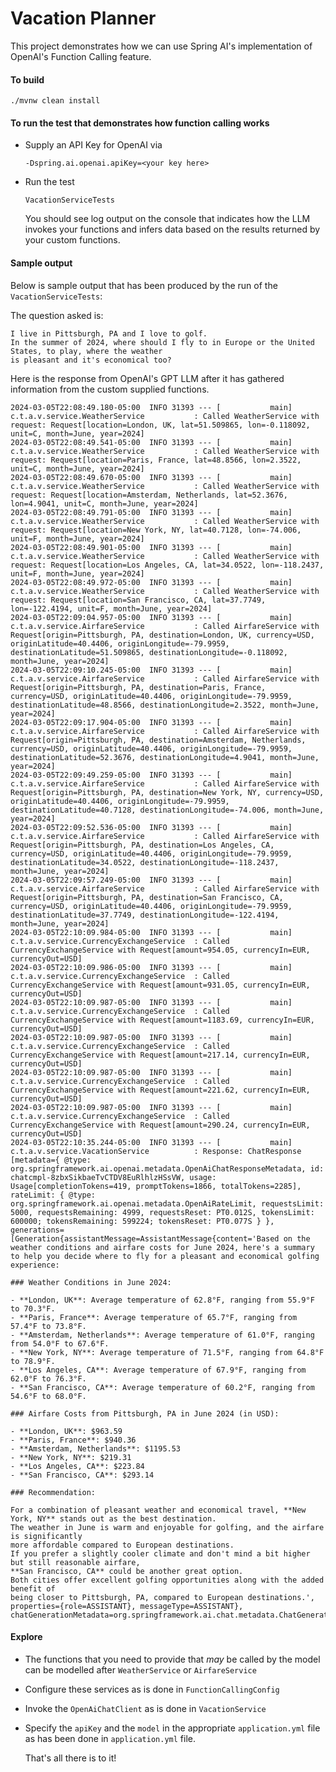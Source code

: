 Vacation Planner
===

This project demonstrates how we can use
Spring AI's implementation of OpenAI's Function
Calling feature.

#### To build

```agsl
./mvnw clean install
```


#### To run the test that demonstrates how function calling works

- Supply an API Key for OpenAI via
   ```
  -Dspring.ai.openai.apiKey=<your key here>
   ```
- Run the test
  ```agsl
  VacationServiceTests
  ```
  You should see log output on the console that indicates how the LLM invokes your functions and infers data based on the results 
  returned by your custom functions.

#### Sample output
Below is sample output that has been produced by the run of the <code>VacationServiceTests</code>:

The question asked is:

```agsl
I live in Pittsburgh, PA and I love to golf.
In the summer of 2024, where should I fly to in Europe or the United States, to play, where the weather
is pleasant and it's economical too?
```
Here is the response from OpenAI's GPT LLM after it has gathered information from the custom supplied functions.
```agsl
2024-03-05T22:08:49.180-05:00  INFO 31393 --- [           main] c.t.a.v.service.WeatherService           : Called WeatherService with request: Request[location=London, UK, lat=51.509865, lon=-0.118092, unit=C, month=June, year=2024]
2024-03-05T22:08:49.541-05:00  INFO 31393 --- [           main] c.t.a.v.service.WeatherService           : Called WeatherService with request: Request[location=Paris, France, lat=48.8566, lon=2.3522, unit=C, month=June, year=2024]
2024-03-05T22:08:49.670-05:00  INFO 31393 --- [           main] c.t.a.v.service.WeatherService           : Called WeatherService with request: Request[location=Amsterdam, Netherlands, lat=52.3676, lon=4.9041, unit=C, month=June, year=2024]
2024-03-05T22:08:49.791-05:00  INFO 31393 --- [           main] c.t.a.v.service.WeatherService           : Called WeatherService with request: Request[location=New York, NY, lat=40.7128, lon=-74.006, unit=F, month=June, year=2024]
2024-03-05T22:08:49.901-05:00  INFO 31393 --- [           main] c.t.a.v.service.WeatherService           : Called WeatherService with request: Request[location=Los Angeles, CA, lat=34.0522, lon=-118.2437, unit=F, month=June, year=2024]
2024-03-05T22:08:49.972-05:00  INFO 31393 --- [           main] c.t.a.v.service.WeatherService           : Called WeatherService with request: Request[location=San Francisco, CA, lat=37.7749, lon=-122.4194, unit=F, month=June, year=2024]
2024-03-05T22:09:04.957-05:00  INFO 31393 --- [           main] c.t.a.v.service.AirfareService           : Called AirfareService with Request[origin=Pittsburgh, PA, destination=London, UK, currency=USD, originLatitude=40.4406, originLongitude=-79.9959, destinationLatitude=51.509865, destinationLongitude=-0.118092, month=June, year=2024]
2024-03-05T22:09:10.245-05:00  INFO 31393 --- [           main] c.t.a.v.service.AirfareService           : Called AirfareService with Request[origin=Pittsburgh, PA, destination=Paris, France, currency=USD, originLatitude=40.4406, originLongitude=-79.9959, destinationLatitude=48.8566, destinationLongitude=2.3522, month=June, year=2024]
2024-03-05T22:09:17.904-05:00  INFO 31393 --- [           main] c.t.a.v.service.AirfareService           : Called AirfareService with Request[origin=Pittsburgh, PA, destination=Amsterdam, Netherlands, currency=USD, originLatitude=40.4406, originLongitude=-79.9959, destinationLatitude=52.3676, destinationLongitude=4.9041, month=June, year=2024]
2024-03-05T22:09:49.259-05:00  INFO 31393 --- [           main] c.t.a.v.service.AirfareService           : Called AirfareService with Request[origin=Pittsburgh, PA, destination=New York, NY, currency=USD, originLatitude=40.4406, originLongitude=-79.9959, destinationLatitude=40.7128, destinationLongitude=-74.006, month=June, year=2024]
2024-03-05T22:09:52.536-05:00  INFO 31393 --- [           main] c.t.a.v.service.AirfareService           : Called AirfareService with Request[origin=Pittsburgh, PA, destination=Los Angeles, CA, currency=USD, originLatitude=40.4406, originLongitude=-79.9959, destinationLatitude=34.0522, destinationLongitude=-118.2437, month=June, year=2024]
2024-03-05T22:09:57.249-05:00  INFO 31393 --- [           main] c.t.a.v.service.AirfareService           : Called AirfareService with Request[origin=Pittsburgh, PA, destination=San Francisco, CA, currency=USD, originLatitude=40.4406, originLongitude=-79.9959, destinationLatitude=37.7749, destinationLongitude=-122.4194, month=June, year=2024]
2024-03-05T22:10:09.984-05:00  INFO 31393 --- [           main] c.t.a.v.service.CurrencyExchangeService  : Called CurrencyExchangeService with Request[amount=954.05, currencyIn=EUR, currencyOut=USD]
2024-03-05T22:10:09.986-05:00  INFO 31393 --- [           main] c.t.a.v.service.CurrencyExchangeService  : Called CurrencyExchangeService with Request[amount=931.05, currencyIn=EUR, currencyOut=USD]
2024-03-05T22:10:09.987-05:00  INFO 31393 --- [           main] c.t.a.v.service.CurrencyExchangeService  : Called CurrencyExchangeService with Request[amount=1183.69, currencyIn=EUR, currencyOut=USD]
2024-03-05T22:10:09.987-05:00  INFO 31393 --- [           main] c.t.a.v.service.CurrencyExchangeService  : Called CurrencyExchangeService with Request[amount=217.14, currencyIn=EUR, currencyOut=USD]
2024-03-05T22:10:09.987-05:00  INFO 31393 --- [           main] c.t.a.v.service.CurrencyExchangeService  : Called CurrencyExchangeService with Request[amount=221.62, currencyIn=EUR, currencyOut=USD]
2024-03-05T22:10:09.987-05:00  INFO 31393 --- [           main] c.t.a.v.service.CurrencyExchangeService  : Called CurrencyExchangeService with Request[amount=290.24, currencyIn=EUR, currencyOut=USD]
2024-03-05T22:10:35.244-05:00  INFO 31393 --- [           main] c.t.a.v.service.VacationService          : Response: ChatResponse [metadata={ @type: org.springframework.ai.openai.metadata.OpenAiChatResponseMetadata, id: chatcmpl-8zbxSikbaeTvCTDV8EuRlhlzHSsVW, usage: Usage[completionTokens=419, promptTokens=1866, totalTokens=2285], rateLimit: { @type: org.springframework.ai.openai.metadata.OpenAiRateLimit, requestsLimit: 5000, requestsRemaining: 4999, requestsReset: PT0.012S, tokensLimit: 600000; tokensRemaining: 599224; tokensReset: PT0.077S } }, generations=[Generation{assistantMessage=AssistantMessage{content='Based on the weather conditions and airfare costs for June 2024, here's a summary to help you decide where to fly for a pleasant and economical golfing experience:

### Weather Conditions in June 2024:

- **London, UK**: Average temperature of 62.8°F, ranging from 55.9°F to 70.3°F.
- **Paris, France**: Average temperature of 65.7°F, ranging from 57.4°F to 73.8°F.
- **Amsterdam, Netherlands**: Average temperature of 61.0°F, ranging from 54.0°F to 67.6°F.
- **New York, NY**: Average temperature of 71.5°F, ranging from 64.8°F to 78.9°F.
- **Los Angeles, CA**: Average temperature of 67.9°F, ranging from 62.0°F to 76.3°F.
- **San Francisco, CA**: Average temperature of 60.2°F, ranging from 54.6°F to 68.0°F.

### Airfare Costs from Pittsburgh, PA in June 2024 (in USD):

- **London, UK**: $963.59
- **Paris, France**: $940.36
- **Amsterdam, Netherlands**: $1195.53
- **New York, NY**: $219.31
- **Los Angeles, CA**: $223.84
- **San Francisco, CA**: $293.14

### Recommendation:

For a combination of pleasant weather and economical travel, **New York, NY** stands out as the best destination. 
The weather in June is warm and enjoyable for golfing, and the airfare is significantly 
more affordable compared to European destinations. 
If you prefer a slightly cooler climate and don't mind a bit higher but still reasonable airfare, 
**San Francisco, CA** could be another great option. 
Both cities offer excellent golfing opportunities along with the added benefit of 
being closer to Pittsburgh, PA, compared to European destinations.', 
properties={role=ASSISTANT}, messageType=ASSISTANT}, chatGenerationMetadata=org.springframework.ai.chat.metadata.ChatGenerationMetadata$1@687fd6e}]]

```
#### Explore
- The functions that you need to provide that _may_ be called by 
  the model can be modelled after <code>WeatherService</code> or <code>AirfareService</code>
- Configure these services as is done in <code>FunctionCallingConfig</code>
- Invoke the <code>OpenAiChatClient</code> as is done in <code>VacationService</code>
- Specify the <code>apiKey</code> and the <code>model</code> in the appropriate <code>application.yml</code> file as 
  has been done in <code>application.yml</code> file.

  That's all there is to it!